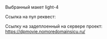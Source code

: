Выбранный макет light-4

Ссылка на пул реквест: 

Ссылку на задеплоенный на сервере проект: 
https://dpmovie.nomoredomainsicu.ru/